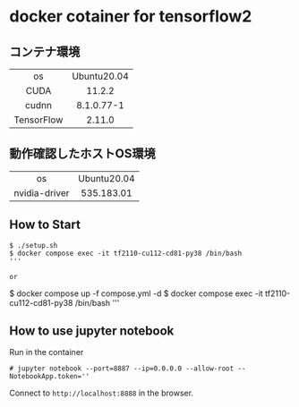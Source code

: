 # docker cotainer for tensorflow2

## コンテナ環境

|||
|:-----:|:-----:|
|os|Ubuntu20.04|
|CUDA|11.2.2|
|cudnn|8.1.0.77-1|
|TensorFlow|2.11.0|

## 動作確認したホストOS環境

|||
|:-----:|:-----:|
|os|Ubuntu20.04|
|nvidia-driver|535.183.01|

## How to Start

```
$ ./setup.sh
$ docker compose exec -it tf2110-cu112-cd81-py38 /bin/bash
'''

or

```
$ docker compose up -f compose.yml -d
$ docker compose exec -it tf2110-cu112-cd81-py38 /bin/bash
'''

## How to use jupyter notebook

Run in the container

```
# jupyter notebook --port=8887 --ip=0.0.0.0 --allow-root --NotebookApp.token=''
```

Connect to `http://localhost:8888` in the browser.